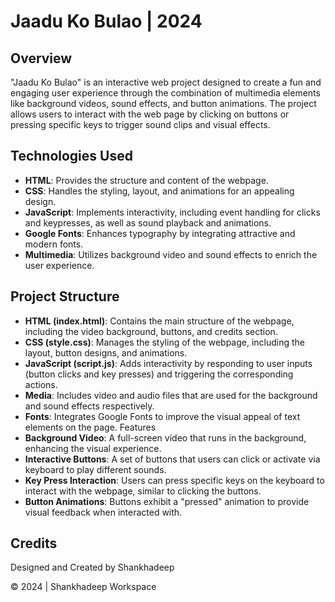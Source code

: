 # Jaadu Ko Bulao | 2024
## Overview
"Jaadu Ko Bulao" is an interactive web project designed to create a fun and engaging user experience through the combination of multimedia elements like background videos, sound effects, and button animations. The project allows users to interact with the web page by clicking on buttons or pressing specific keys to trigger sound clips and visual effects.

## Technologies Used
- **HTML**: Provides the structure and content of the webpage.
- **CSS**: Handles the styling, layout, and animations for an appealing design.
- **JavaScript**: Implements interactivity, including event handling for clicks and keypresses, as well as sound playback and animations.
- **Google Fonts**: Enhances typography by integrating attractive and modern fonts.
- **Multimedia**: Utilizes background video and sound effects to enrich the user experience.

## Project Structure
- **HTML (index.html)**: Contains the main structure of the webpage, including the video background, buttons, and credits section.
- **CSS (style.css)**: Manages the styling of the webpage, including the layout, button designs, and animations.
- **JavaScript (script.js)**: Adds interactivity by responding to user inputs (button clicks and key presses) and triggering the corresponding actions.
- **Media**: Includes video and audio files that are used for the background and sound effects respectively.
- **Fonts**: Integrates Google Fonts to improve the visual appeal of text elements on the page.
Features
- **Background Video**: A full-screen video that runs in the background, enhancing the visual experience.
- **Interactive Buttons**: A set of buttons that users can click or activate via keyboard to play different sounds.
- **Key Press Interaction**: Users can press specific keys on the keyboard to interact with the webpage, similar to clicking the buttons.
- **Button Animations**: Buttons exhibit a "pressed" animation to provide visual feedback when interacted with.

## Credits
Designed and Created by Shankhadeep

© 2024 | Shankhadeep Workspace
